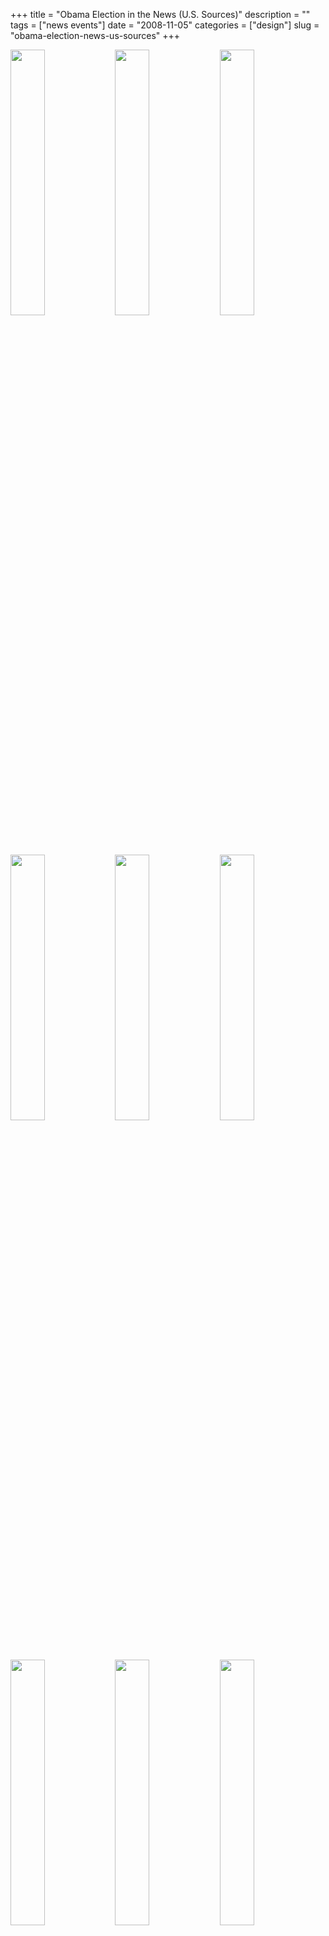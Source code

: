 +++
title = "Obama Election in the News (U.S. Sources)"
description = ""
tags = ["news events"]
date = "2008-11-05"
categories = ["design"]
slug = "obama-election-news-us-sources"
+++


<div id="screens-thumbs" class="clearfix mt1-5">
<a href="//media.konigi.com/design/obama-us-1.jpg" class="group" rel="group"><img src="//media.konigi.com/design/obama-us-1.png" alt="" class="thumb" style="width: 33%; max-width: 33%;padding: 0 1px 1px 0" /></a><a href="//media.konigi.com/design/obama-us-2.jpg" class="group" rel="group"><img src="//media.konigi.com/design/obama-us-2.png" alt="" class="thumb" style="width: 33%; max-width: 33%;padding: 0 1px 1px 0" /></a><a href="//media.konigi.com/design/obama-us-3.jpg" class="group" rel="group"><img src="//media.konigi.com/design/obama-us-3.png" alt="" class="thumb" style="width: 33%; max-width: 33%;padding: 0 1px 1px 0" /></a><a href="//media.konigi.com/design/obama-us-4.jpg" class="group" rel="group"><img src="//media.konigi.com/design/obama-us-4.png" alt="" class="thumb" style="width: 33%; max-width: 33%;padding: 0 1px 1px 0" /></a><a href="//media.konigi.com/design/obama-us-5.jpg" class="group" rel="group"><img src="//media.konigi.com/design/obama-us-5.png" alt="" class="thumb" style="width: 33%; max-width: 33%;padding: 0 1px 1px 0" /></a><a href="//media.konigi.com/design/obama-us-6.jpg" class="group" rel="group"><img src="//media.konigi.com/design/obama-us-6.png" alt="" class="thumb" style="width: 33%; max-width: 33%;padding: 0 1px 1px 0" /></a><a href="//media.konigi.com/design/obama-us-7.jpg" class="group" rel="group"><img src="//media.konigi.com/design/obama-us-7.png" alt="" class="thumb" style="width: 33%; max-width: 33%;padding: 0 1px 1px 0" /></a><a href="//media.konigi.com/design/obama-us-8.jpg" class="group" rel="group"><img src="//media.konigi.com/design/obama-us-8.png" alt="" class="thumb" style="width: 33%; max-width: 33%;padding: 0 1px 1px 0" /></a><a href="//media.konigi.com/design/obama-us-9.jpg" class="group" rel="group"><img src="//media.konigi.com/design/obama-us-9.png" alt="" class="thumb" style="width: 33%; max-width: 33%;padding: 0 1px 1px 0" /></a>
</div>   
<p>Newspaper and online news headlines and front page screens on the day after the 2008 US Presidential Election.</p>
<p>Sources:<br />
1. <a href="http://nytimes.com/" title="http://nytimes.com">http://nytimes.com</a><br />
2. <a href="http://washingtonpost.com/" title="http://washingtonpost.com">http://washingtonpost.com</a><br />
3. <a href="http://chicagotribune.com/" title="http://chicagotribune.com">http://chicagotribune.com</a><br />
4. <a href="http://usatoday.com/" title="http://usatoday.com">http://usatoday.com</a><br />
5. <a href="http://wsj.com/" title="http://wsj.com">http://wsj.com</a><br />
6. <a href="http://latimes.com/" title="http://latimes.com">http://latimes.com</a><br />
7. <a href="http://dailynews.com/" title="http://dailynews.com">http://dailynews.com</a><br />
8. <a href="http://nypost.com/" title="http://nypost.com">http://nypost.com</a><br />
9. <a href="http://inquirer.com/" title="http://inquirer.com">http://inquirer.com</a><br />
10. <a href="http://cnn.com/" title="http://cnn.com">http://cnn.com</a><br />
11. <a href="http://cbsnews.com/" title="http://cbsnews.com">http://cbsnews.com</a><br />
12. <a href="http://abcnews.com/" title="http://abcnews.com">http://abcnews.com</a><br />
13. <a href="http://msnbc.com/" title="http://msnbc.com">http://msnbc.com</a><br />
14. <a href="http://foxnews.com/" title="http://foxnews.com">http://foxnews.com</a><br />
15. <a href="http://news.aol.com/" title="http://news.aol.com">http://news.aol.com</a><br />
16. <a href="http://news.yahoo.com/" title="http://news.yahoo.com">http://news.yahoo.com</a><br />
17. <a href="http://npr.org/" title="http://npr.org">http://npr.org</a><br />
18. <a href="http://reuters.com/" title="http://reuters.com">http://reuters.com</a></p>
<p>See also:<br />
Front pages from <a href="obama-election-news-international-sources.html">International Sources</a></p>
<p><a href="#"></a></p>  
